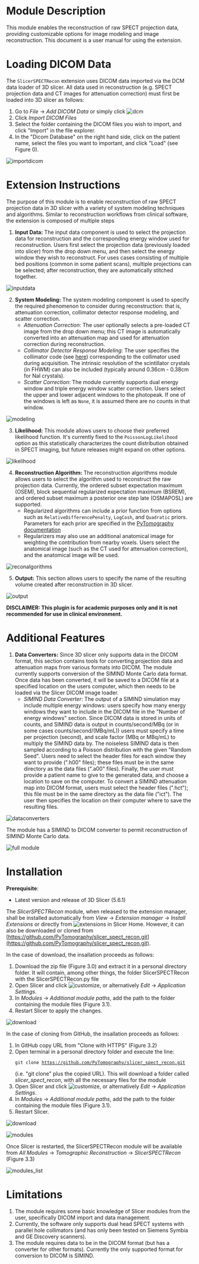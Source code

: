 # Module Description

This module enables the reconstruction of raw SPECT projection data, providing customizable options for image modeling and image reconstruction. This document is a user manual for using the extension.

# Loading DICOM Data

The `SlicerSPECTRecon` extension uses DICOM data imported via the DCM data loader of 3D slicer. All data used in reconstruction (e.g. SPECT projection data and CT images for attenuation correction) must first be loaded into 3D slicer as follows:

1. Go to *File* → *Add DICOM Data* or simply click ![dcm](images/dcm.png)
2. Click *Import DICOM Files*
3. Select the folder containing the DICOM files you wish to import, and click "Import" in the file explorer.
4. In the "Dicom Database" on the right hand side, click on the patient name, select the files you want to important, and click "Load" (see Figure 0).

 ![importdicom](images/loadfiles.png)

# Extension Instructions

The purpose of this module is to enable reconstruction of raw SPECT projection data in 3D slicer with a variety of system modeling techniques and algorithms. Similar to reconstruction workflows from clinical software, the extension is composed of multiple steps

1. **Input Data:** The input data component is used to select the projection data for reconstruction and the corresponding energy window used for reconstruction. Users first select the projection data (previously loaded into slicer) from the drop down menu, and then select the energy window they wish to reconstruct. For uses cases consisting of multiple bed positions (common in some patient scans), multiple projections can be selected; after reconstruction, they are automatically stitched together.

 ![inputdata](images/input.png)


2. **System Modeling:** The system modeling component is used to specify the required phenomenon to consider during reconstruction: that is, attenuation correction, collimator detector response modeling, and scatter correction.
    * *Attenuation Correction*: The user optionally selects a pre-loaded CT image from the drop down menu; this CT image is automatically converted into an attenuation map and used for attenuation correction during reconstruction.
    * *Collimator Detector Response Modeling*: The user specifies the collimator code (see [here](https://pytomography.readthedocs.io/en/latest/external_data.html)) corresponding to the collimator used during acquisition. The intrinsic resolution of the scintillator crystals (in FHWM) can also be included (typically around 0.36cm - 0.38cm for NaI crystals).
    * *Scatter Correction*: The module currently supports dual energy window and triple energy window scatter correction. Users select the upper and lower adjacent windows to the photopeak. If one of the windows is left as `None`, it is assumed there are no counts in that window.

 ![modeling](images/systemmodeling.png)


3. **Likelihood:** This module allows users to choose their preferred likelihood function. It's currently fixed to the `PoissonLogLikelihood` option as this statistically characterizes the count distribution obtained in SPECT imaging, but future releases might expand on other options.

 ![likelihood](images/likelihood.png)


4. **Reconstruction Algorithm:** The reconstruction algorithms module allows users to select the algorithm used to reconstruct the raw projection data. Currently, the ordered subset expectation maximum (OSEM), block sequential regularized expectation maximum (BSREM), and ordered subset maximum a posterior one step late (OSMAPOSL) are supported.
    * Regularized algorithms can include a prior function from options such as `RelativeDifferencePenalty`, `LogCosh`, and `Quadratic` priors. Parameters for each prior are specified in the [PyTomography documentation](https://pytomography.readthedocs.io/en/latest/autoapi/pytomography/priors/index.html)
    * Regularizers may also use an additional anatomical image for weighting the contribution from nearby voxels. Users select the anatomical image (such as the CT used for attenuation correction), and the anatomical image will be used.

 ![reconalgorithms](images/algorithms.png)

5. **Output:** This section allows users to specify the name of the resulting volume created after reconstruction in 3D slicer.

 ![output](images/output.png)

**DISCLAIMER: This plugin is for academic purposes only and it is not recommended for use in clinical environment.**

# Additional Features

1. **Data Converters:** Since 3D slicer only supports data in the DICOM format, this section contains tools for converting projection data and attenuation maps from various formats into DICOM. The module currently supports conversion of the SIMIND Monte Carlo data format. Once data has been converted, it will be saved to a DICOM file at a specified location on the users computer, which then needs to be loaded via the Slicer DICOM image loader.
    * *SIMIND Data Converter*: The output of a SIMIND simulation may include multiple energy windows: users specify how many energy windows they want to include in the DICOM file in the "Number of energy windows" section. Since DICOM data is stored in units of counts, and SIMIND data is output in counts/second/MBq (or in some cases counts/second/(MBq/mL)) users must specify a time per projection (second), and scale factor (MBq or MBq/mL) to multiply the SIMIND data by. The noiseless SIMIND data is then sampled according to a Poisson distribution with the given "Random Seed". Users need to select the header files for each window they want to provide (".h00" files); these files must be in the same directory as the data files (".a00" files). Finally, the user must provide a patient name to give to the generated data, and choose a location to save on the computer. To convert a SIMIND attenuation map into DICOM format, users must select the header files (".hct"); this file must be in the same directory as the data file ("ict"). The user then specifies the location on their computer where to save the resulting files.

 ![dataconverters](images/converters.png)

 The module has a SIMIND to DICOM converter to permit reconstruction of SIMIND Monte Carlo data.

 ![full module](images/fullmodule.png)

# Installation

**Prerequisite**: 

- Latest version and release of 3D Slicer (5.6.1) 

The *SlicerSPECTRecon* module, when released to the extension manager, shall be installed automatically from *View* -> *Extension manager* -> *Install Extensions* or directly from ![extensions](images/install_extensions.png) in Slicer Home. However, it can also be downloaded or cloned  from [https://github.com/PyTomography/slicer_spect_recon.git](https://github.com/PyTomography/slicer_spect_recon.git). 

In the case of download, the insallation proceeds as follows:

1. Download the zip file (Figure 3.0) and extract it in a personal directory folder. It will contain, among other things, the folder SlicerSPECTRecon with the SlicerSPECTRecon.py file
2. Open Slicer and click ![customize](images/customize.png), or alternatively *Edit* -> *Application Settings*. 
3. In *Modules* -> *Additional module paths*, add the path to the folder containing the module files (Figure 3.1).
4. Restart Slicer to apply the changes.

 ![download](images/download.png)

In the case of cloning from GitHub, the insallation proceeds as follows:
 
1. In GitHub copy URL from "Clone with HTTPS" (Figure 3.2)
2. Open terminal in a personal directory folder and execute the line: <pre><code>git clone https://github.com/PyTomography/slicer_spect_recon.git </code></pre>
(i.e. "git clone" plus the copied URL).
This will download a folder called *slicer_spect_recon*, with  all the necessary files for the module 
3. Open Slicer and click ![customize](images/customize.png), or alternatively *Edit* -> *Application Settings*. 
4. In *Modules* -> *Additional module paths*, add the path to the folder containing the module files (Figure 3.1).
5. Restart Slicer.

![download](images/clone.png)

![modules](images/modules.png)

Once Slicer is restarted, the SlicerSPECTRecon module will be available from *All Modules* → *Tomographic Reconstruction* → *SlicerSPECTRecon* (Figure 3.3)

![modules_list](images/modules_list.png)

# Limitations

1. The module requires some basic knowledge of Slicer modules from the user, specifically DICOM import and data management.
2. Currently, the software only supports dual head SPECT systems with parallel hole collimators (and has only been tested on Siemens Symbia and GE Discovery scanners). 
3. The module requires data to be in the DICOM format (but has a converter for other formats). Currently the only supported format for conversion to DICOM is SIMIND.
